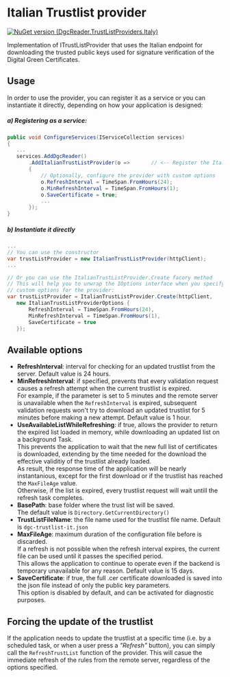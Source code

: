 ﻿# Italian Trustlist provider

[![NuGet version (DgcReader.TrustListProviders.Italy)](https://img.shields.io/nuget/vpre/DgcReader.TrustListProviders.Italy)](https://www.nuget.org/packages/DgcReader.TrustListProviders.Italy/)

Implementation of ITrustListProvider that uses the Italian endpoint for downloading the trusted public keys used for signature verification of the Digital Green Certificates.

## Usage

In order to use the provider, you can register it as a service or you can instantiate it directly, depending on how your application is designed:

##### a) Registering as a service:
 ``` csharp
public void ConfigureServices(IServiceCollection services)
{
    ...
    services.AddDgcReader()
        .AddItalianTrustListProvider(o =>       // <-- Register the ItalianTrustListProvider service
        {
            // Optionally, configure the provider with custom options
            o.RefreshInterval = TimeSpan.FromHours(24);
            o.MinRefreshInterval = TimeSpan.FromHours(1);
            o.SaveCertificate = true;
            ...
        });
}
```

##### b) Instantiate it directly
 ``` csharp
...
// You can use the constructor
var trustListProvider = new ItalianTrustListProvider(httpClient);
...

// Or you can use the ItalianTrustListProvider.Create facory method
// This will help you to unwrap the IOptions interface when you specify 
// custom options for the provider:
var trustListProvider = ItalianTrustListProvider.Create(httpClient, 
    new ItalianTrustListProviderOptions {
        RefreshInterval = TimeSpan.FromHours(24),
        MinRefreshInterval = TimeSpan.FromHours(1),
        SaveCertificate = true
    });

```


## Available options

- **RefreshInterval**: interval for checking for an updated trustlist from the server. Default value is 24 hours.
- **MinRefreshInterval**: if specified, prevents that every validation request causes a refresh attempt when the current trustlist is expired.  
For example, if the parameter is set to 5 minutes and the remote server is unavailable when the `RefreshInterval` is expired, subsequent validation requests won't try to download an updated trustlist for 5 minutes before making a new attempt. 
Default value is 1 hour.
- **UseAvailableListWhileRefreshing**: if true, allows the provider to return the expired list loaded in memory, while downloading an updated list on a background Task.  
This prevents the application to wait that the new full list of certificates is downloaded, extending by the time needed for the download the effective validitiy of the trustlist already loaded.  
As result, the response time of the application will be nearly instantanious, except for the first download or if the trustlist has reached the `MaxFileAge` value.  
Otherwise, if the list is expired, every trustlist request will wait untill the refresh task completes.
- **BasePath**: base folder where the trust list will be saved.  
The default value is `Directory.GetCurrentDirectory()`
- **TrustListFileName**: the file name used for the trustlist file name. Default is `dgc-trustlist-it.json`
- **MaxFileAge**: maximum duration of the configuration file before is discarded.  
If a refresh is not possible when the refresh interval expires, the current file can be used until it passes the specified period.  
This allows the application to continue to operate even if the backend is temporary unavailable for any reason.
Default value is 15 days.
- **SaveCertificate**: if true, the full .cer certificate downloaded is saved into the json file instead of only the public key parameters.  
This option is disabled by default, and can be activated for diagnostic purposes.

## Forcing the update of the trustlist
If the application needs to update the trustlist at a specific time (i.e. by a scheduled task, or when a user press a *"Refresh"* button), you can simply call the `RefreshTrustList` function of the provider.
This will casue the immediate refresh of the rules from the remote server, regardless of the options specified.
